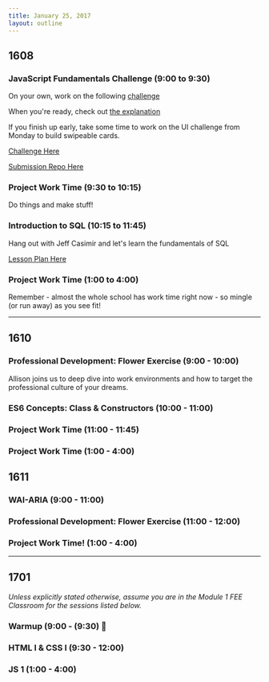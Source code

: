 ```yaml
---
title: January 25, 2017
layout: outline
---
```


## 1608

### JavaScript Fundamentals Challenge (9:00 to 9:30)

On your own, work on the following [challenge](https://jsbin.com/niweqoleno/edit?js,output)

When you're ready, check out [the explanation](https://gist.github.com/brittanystoroz/e14b40f89a4a07b77c1ccb554f58c9f0)

If you finish up early, take some time to work on the UI challenge from Monday to build swipeable cards.

[Challenge Here](https://www.youtube.com/watch?v=rBSY7BOYRo4)

[Submission Repo Here](https://github.com/turingschool/front-end-submissions-public/blob/master/1608/4-module/homework-submissions.md)

### Project Work Time (9:30 to 10:15)

Do things and make stuff!

### Introduction to SQL (10:15 to 11:45)

Hang out with Jeff Casimir and let's learn the fundamentals of SQL

[Lesson Plan Here](http://frontend.turing.io/lessons/fundamental_sql)

### Project Work Time (1:00 to 4:00)

Remember - almost the whole school has work time right now - so mingle (or run away) as you see fit!

***

## 1610

### Professional Development: Flower Exercise (9:00 - 10:00)
Allison joins us to deep dive into work environments and how to target the professional culture of your dreams.

### ES6 Concepts: Class & Constructors (10:00 - 11:00)

### Project Work Time (11:00 - 11:45)

### Project Work Time (1:00 - 4:00)

## 1611

### WAI-ARIA (9:00 - 11:00)

### Professional Development: Flower Exercise (11:00 - 12:00)

### Project Work Time! (1:00 - 4:00)

***

## 1701

_Unless explicitly stated otherwise, assume you are in the Module 1 FEE Classroom for the sessions listed below._

### Warmup (9:00 - (9:30) :muscle:

### HTML I & CSS I (9:30 - 12:00)

### JS 1 (1:00 - 4:00)
